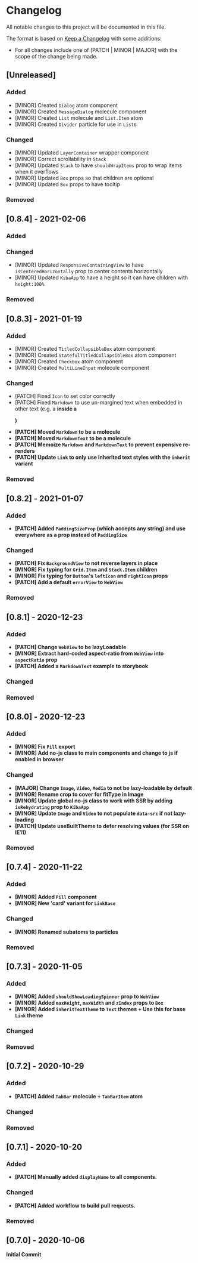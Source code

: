 # Changelog

All notable changes to this project will be documented in this file.

The format is based on [Keep a Changelog](https://keepachangelog.com/en/1.0.0/) with some additions:
- For all changes include one of [PATCH | MINOR | MAJOR] with the scope of the change being made.

## [Unreleased]

### Added
- [MINOR] Created `Dialog` atom component
- [MINOR] Created `MessageDialog` molecule component
- [MINOR] Created `List` molecule and `List.Item` atom
- [MINOR] Created `Divider` particle for use in `List`s

### Changed
- [MINOR] Updated `LayerContainer` wrapper component
- [MINOR] Correct scrollability in `Stack`
- [MINOR] Updated `Stack` to have `shouldWrapItems` prop to wrap items when it overflows
- [MINOR] Updated `Box` props so that children are optional
- [MINOR] Updated `Box` props to have tooltip

### Removed

## [0.8.4] - 2021-02-06

### Added

### Changed
- [MINOR] Updated `ResponsiveContainingView` to have `isCenteredHorizontally` prop to center contents horizontally
- [MINOR] Updated `KibaApp` to have a height so it can have children with `height:100%`

### Removed

## [0.8.3] - 2021-01-19

### Added
- [MINOR] Created `TitledCollapsibleBox` atom component
- [MINOR] Created `StatefulTitledCollapsibleBox` atom component
- [MINOR] Created `Checkbox` atom component
- [MINOR] Created `MultiLineInput` molecule component

### Changed
- [PATCH] Fixed `Icon` to set color correctly
- [PATCH] Fixed `Markdown` to use un-margined text when embedded in other text (e.g. a <strong> inside a <p>)
- [PATCH] Moved `Markdown` to be a molecule
- [PATCH] Moved `MarkdownText` to be a molecule
- [PATCH] Memoize `Markdown` and `MarkdownText` to prevent expensive re-renders
- [PATCH] Update `Link` to only use inherited text styles with the `inherit` variant

### Removed

## [0.8.2] - 2021-01-07

### Added
- [PATCH] Added `PaddingSizeProp` (which accepts any string) and use everywhere as a prop instead of `PaddingSize`

### Changed
- [PATCH] Fix `BackgroundView` to not reverse layers in place
- [MINOR] Fix typing for `Grid.Item` and `Stack.Item` children
- [MINOR] Fix typing for `Button`'s `leftIcon` and `rightIcon` props
- [PATCH] Add a default `errorView` to `WebView`

### Removed

## [0.8.1] - 2020-12-23

### Added
- [PATCH] Change `WebView` to be lazyLoadable
- [MINOR] Extract hard-coded aspect-ratio from `WebView` into `aspectRatio` prop
- [PATCH] Added a `MarkdownText` example to storybook

### Changed

### Removed

## [0.8.0] - 2020-12-23

### Added
- [MINOR] Fix `Pill` export
- [MINOR] Add no-js class to main components and change to js if enabled in browser

### Changed
- [MAJOR] Change `Image`, `Video`, `Media` to not be lazy-loadable by default
- [MINOR] Rename crop to cover for fitType in Image
- [MINOR] Update global no-js class to work with SSR by adding `isRehydrating` prop to `KibaApp`
- [MINOR] Update `Image` and `Video` to not populate `data-src` if not lazy-loading
- [PATCH] Update useBuiltTheme to defer resolving values (for SSR on IE11)

### Removed

## [0.7.4] - 2020-11-22

### Added
- [MINOR] Added `Pill` component
- [MINOR] New 'card' variant for `LinkBase`

### Changed
- [MINOR] Renamed subatoms to particles

### Removed

## [0.7.3] - 2020-11-05

### Added
- [MINOR] Added `shouldShowLoadingSpinner` prop to `WebView`
- [MINOR] Added `maxHeight`, `maxWidth` and `zIndex` props to `Box`
- [MINOR] Added `inheritTextTheme` to `Text` themes + Use this for base `Link` theme

### Changed

### Removed

## [0.7.2] - 2020-10-29

### Added
- [PATCH] Added `TabBar` molecule + `TabBarItem` atom

### Changed

### Removed

## [0.7.1] - 2020-10-20

### Added
- [PATCH] Manually added `displayName` to all components.

### Changed
- [PATCH] Added workflow to build pull requests.

### Removed

## [0.7.0] - 2020-10-06

Initial Commit
